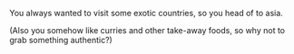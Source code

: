 You always wanted to visit some exotic countries,
so you head of to asia.

(Also you somehow like curries and other take-away foods,
so why not to grab something authentic?)
